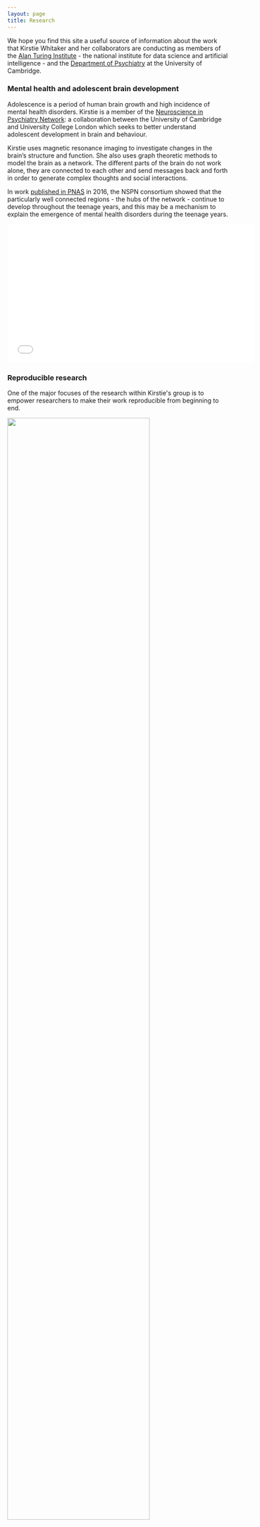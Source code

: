 ```yaml
---
layout: page
title: Research
---
```



We hope you find this site a useful source of information about the work that Kirstie Whitaker and her collaborators are conducting as members of the [Alan Turing Institute](https://www.turing.ac.uk) - the national institute for data science and artificial intelligence - and the [Department of Psychiatry](https://www.psychiatry.cam.ac.uk) at the University of Cambridge.


### Mental health and adolescent brain development

Adolescence is a period of human brain growth and high incidence of mental health disorders. Kirstie is a member of the [Neuroscience in Psychiatry Network](http://nspn.org.uk): a collaboration between the University of Cambridge and University College London which seeks to better understand adolescent development in brain and behaviour.

Kirstie uses magnetic resonance imaging to investigate changes in the brain’s structure and function. She also uses graph theoretic methods to model the brain as a network. The different parts of the brain do not work alone, they are connected to each other and send messages back and forth in order to generate complex thoughts and social interactions.

In work [published in PNAS](http://dx.doi.org/10.1073/pnas.1601745113) in 2016, the NSPN consortium showed that the particularly well connected regions - the hubs of the network - continue to develop throughout the teenage years, and this may be a mechanism to explain the emergence of mental health disorders during the teenage years.

<iframe width="560" height="315" src="//www.youtube.com/embed/ztm2knaLBFc" frameborder="0"> </iframe>

### Reproducible research

One of the major focuses of the research within Kirstie's group is to empower researchers to make their work reproducible from beginning to end.

 <img src="img/path.jpg"
   width="80%" />

<figure>
    <a href="https://thenib.com/repeat-after-me">
      <img alt="reproducibility definition from the nib comic strip"
           src="https://thenib.imgix.net/usq/a81ad36e-ecfe-46e2-9710-ab4d77d97a09/repeat-after-me-004-c4c849.jpeg?auto=compress,format"
           width="80%" >
    </a>
    <figcaption>Panel from <a href="https://thenib.com/repeat-after-me">Repeat After Me</a>, by <a href="https://thenib.com/maki-naro">Maki Naro</a>.</figcaption>
</figure>

Reproducible research is work that can be independently verified. In practise it means sharing the data and the code that were used to generate scientific results. Without the evidence of what was done, journal articles are simply nice, interesting stories. All readers, not just collaborators or the original authors, must be able to check published research.

This comic strip, [Repeat After Me](https://thenib.com/repeat-after-me), by [Maki Naro](https://thenib.com/maki-naro) for [The Nib](https://thenib.com/) is a really wonderful explanation of the incentive structure in academic research and how it has contributed to the current reproducibility crisis.

### Working Open

If all research is published reproducibly the scientific community as a whole will benefit.
We will be more efficient: the current system requires too much time spent reinventing the wheel.

All members of Kirstie's research group are we're committed to working open.
We believe that by sharing our code, documentation, data (where possible) and works in progress we will be faster at answer the important questions of adolescent brain development and mental health challenges.

You can read more about working open through Mozilla's [Open Leadership Training](https://mozilla.github.io/leadership-training/) program.

                                                      
<img src="{{site.baseurl}}/img/mp.JPG" width="80%" alt="" />
  
Image inserted for testing markdown, I don't know why the caption is coming from the left. I will have to find out how to fix it. 
![mp](mp.JPG)
